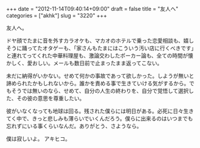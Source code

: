 +++
date = "2012-11-14T09:40:14+09:00"
draft = false
title = "友人へ"
categories = ["akhk"]
slug = "3220"
+++

友人へ。

ドヤ顔でたまに音を外すカラオケも、マカオのホテルで乗った恋愛相談も、嬉しそうに踊ってたオタゲーも、「家さんもたまにはこういう汚い店に行くべきです」と連れてってくれた中華料理屋も、激論交わしたポーカー論も、全ての時間が懐かしく、愛おしい。メールも数日前で止まったまま返ってこない。

未だに納得がいかない。せめて何かの事故であって欲しかった。しようが無いと諦められたかもしれないから。誰かを責める事で生きていける気がするから。でもそうでは無いのなら、せめて、自分の人生の終わりを、自分で覚悟して選択した、その彼の意思を尊重したい。

彼がいなくなっても地球は回る。残された僕らには明日がある。必死に日々生きてく中で、きっと悲しみも薄らいでいくんだろう。僕らに出来るのはいつまでも忘れずにいる事くらいなんだ。ありがとう、さようなら。

僕は寂しいよ。
アキヒコ。
